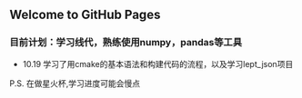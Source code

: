 ## Welcome to GitHub Pages
### 目前计划：学习线代，熟练使用numpy，pandas等工具

- 10.19  学习了用cmake的基本语法和构建代码的流程，以及学习lept_json项目








P.S. 在做星火杯,学习进度可能会慢点
